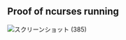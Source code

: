 ## Proof of ncurses running

![スクリーンショット (385)](https://github.com/user-attachments/assets/7e508572-be5b-4cd7-83e7-892123d4cbe8)
